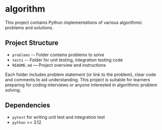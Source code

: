 # algorithm

This project contains Python implementations of various algorithmic problems and solutions.

## Project Structure

- `problems` -- Folder contains problems to solve
- `tests` -- Folder for unit testing, integration testing code
- `README.md` — Project overview and instructions

Each folder includes problem statement (or link to the problem), clear code and comments to aid understanding. This project is suitable for learners preparing for coding interviews or anyone interested in algorithmic problem solving.


## Dependencies
- `pytest` for writing unit test and integration test
- `python` >= 3.12
